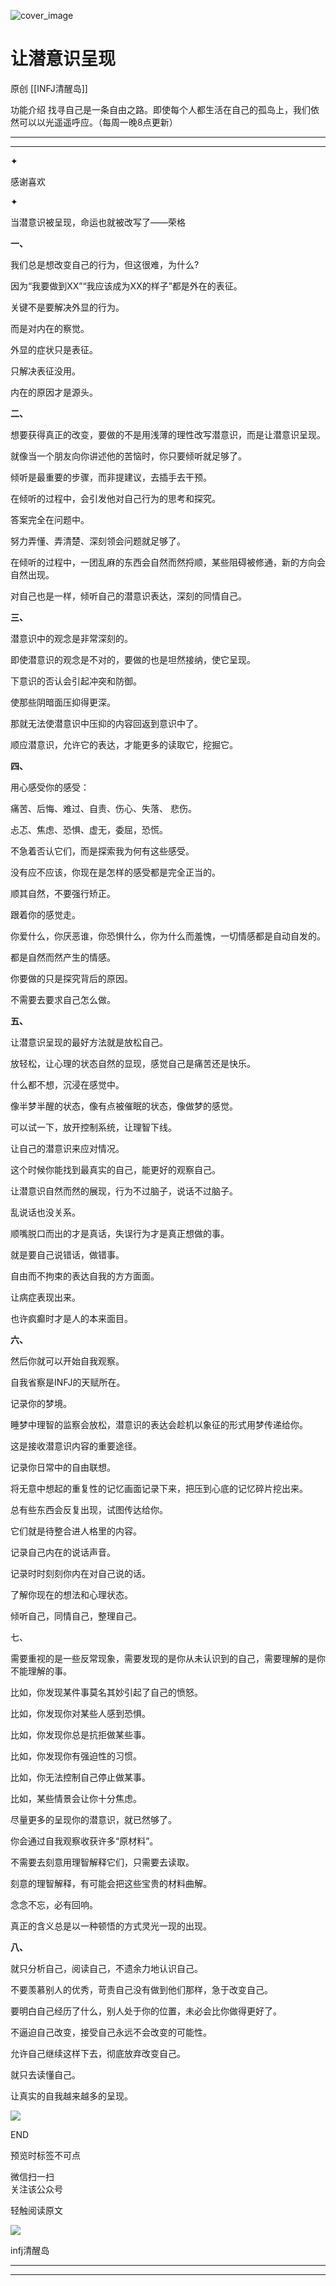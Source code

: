 ![cover_image](https://mmbiz.qpic.cn/sz_mmbiz_jpg/DZCdtia4bJxotTibbhvp7Yr4OGo0kYwkdwHQYfG8F0g2PgPj9KCL4Hrzw3roFSMkmAeVpibYzicVAnMagTJhHVSzow/0?wx_fmt=jpeg)

# 让潜意识呈现

原创 [[INFJ清醒岛]]

功能介绍 找寻自己是一条自由之路。即使每个人都生活在自己的孤岛上，我们依然可以以光遥遥呼应。（每周一晚8点更新）

---

---

✦

感谢喜欢

✦

当潜意识被呈现，命运也就被改写了——荣格

**一、**

我们总是想改变自己的行为，但这很难，为什么?

因为“我要做到XX”“我应该成为XX的样子”都是外在的表征。

关键不是要解决外显的行为。

而是对内在的察觉。

外显的症状只是表征。

只解决表征没用。

内在的原因才是源头。

**二、**

想要获得真正的改变，要做的不是用浅薄的理性改写潜意识，而是让潜意识呈现。

就像当一个朋友向你讲述他的苦恼时，你只要倾听就足够了。

倾听是最重要的步骤，而非提建议，去插手去干预。

在倾听的过程中，会引发他对自己行为的思考和探究。

答案完全在问题中。

努力弄懂、弄清楚、深刻领会问题就足够了。

在倾听的过程中，一团乱麻的东西会自然而然捋顺，某些阻碍被修通，新的方向会自然出现。

对自己也是一样，倾听自己的潜意识表达，深刻的同情自己。

**三、**

潜意识中的观念是非常深刻的。

即使潜意识的观念是不对的，要做的也是坦然接纳，使它呈现。

下意识的否认会引起冲突和防御。

使那些阴暗面压抑得更深。

那就无法使潜意识中压抑的内容回返到意识中了。

顺应潜意识，允许它的表达，才能更多的读取它，挖掘它。

**四、**

用心感受你的感受：

痛苦、后悔、难过、自责、伤心、失落、 悲伤。

忐忑、焦虑、恐惧、虚无，委屈，恐慌。

不急着否认它们，而是探索我为何有这些感受。

没有应不应该，你现在是怎样的感受都是完全正当的。

顺其自然，不要强行矫正。

跟着你的感觉走。

你爱什么，你厌恶谁，你恐惧什么，你为什么而羞愧，一切情感都是自动自发的。

都是自然而然产生的情感。

你要做的只是探究背后的原因。

不需要去要求自己怎么做。

**五、**

让潜意识呈现的最好方法就是放松自己。

放轻松，让心理的状态自然的显现，感觉自己是痛苦还是快乐。

什么都不想，沉浸在感觉中。

像半梦半醒的状态，像有点被催眠的状态，像做梦的感觉。

可以试一下，放开控制系统，让理智下线。

让自己的潜意识来应对情况。

这个时候你能找到最真实的自己，能更好的观察自己。

让潜意识自然而然的展现，行为不过脑子，说话不过脑子。

乱说话也没关系。

顺嘴脱口而出的才是真话，失误行为才是真正想做的事。

就是要自己说错话，做错事。

自由而不拘束的表达自我的方方面面。

让病症表现出来。

也许疯癫时才是人的本来面目。

**六、**

然后你就可以开始自我观察。

自我省察是INFJ的天赋所在。

记录你的梦境。

睡梦中理智的监察会放松，潜意识的表达会趁机以象征的形式用梦传递给你。

这是接收潜意识内容的重要途径。

记录你日常中的自由联想。

将无意中想起的重复性的记忆画面记录下来，把压到心底的记忆碎片挖出来。

总有些东西会反复出现，试图传达给你。

它们就是待整合进人格里的内容。

记录自己内在的说话声音。

记录时时刻刻你内在对自己说的话。

了解你现在的想法和心理状态。

倾听自己，同情自己，整理自己。

七、

需要重视的是一些反常现象，需要发现的是你从未认识到的自己，需要理解的是你不能理解的事。

比如，你发现某件事莫名其妙引起了自己的愤怒。

比如，你发现你对某些人感到恐惧。

比如，你发现你总是抗拒做某些事。

比如，你发现你有强迫性的习惯。

比如，你无法控制自己停止做某事。

比如，某些情景会让你十分焦虑。

​尽量更多的呈现你的潜意识，就已然够了。

你会通过自我观察收获许多“原材料”。

不需要去刻意用理智解释它们，只需要去读取。

刻意的理智解释，有可能会把这些宝贵的材料曲解。

念念不忘，必有回响。

真正的含义总是以一种顿悟的方式灵光一现的出现。

**八、**

就只分析自己，阅读自己，不遗余力地认识自己。

不要羡慕别人的优秀，苛责自己没有做到他们那样，急于改变自己。

要明白自己经历了什么，别人处于你的位置，未必会比你做得更好了。

不逼迫自己改变，接受自己永远不会改变的可能性。

允许自己继续这样下去，彻底放弃改变自己。

就只去读懂自己。

让真实的自我越来越多的呈现。

![](https://mmbiz.qpic.cn/mmbiz_gif/7FiadXCUBpqt43ySAFleQonQAWQDMwvCPOiaiaFlUYSG8ibicVqc4d5rBa4niaAWr9DmauJ43FCich2gaNDU6PiaKZQf6w/640?wx_fmt=gif)

END

预览时标签不可点

微信扫一扫  
关注该公众号

轻触阅读原文

![](http://mmbiz.qpic.cn/mmbiz_png/DZCdtia4bJxpcRrqEcIicNn7icChObS1Eqm6u2hlN1LGAHvlMHZg6O2a3A47KdeC6IqvVTuryNZQpDFQ1LX3JvT9w/0?wx_fmt=png)

infj清醒岛

---

---

